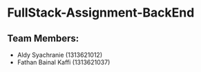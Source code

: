 # FullStack-Assignment-BackEnd

## Team Members:

-   Aldy Syachranie (1313621012)
-   Fathan Bainal Kaffi (1313621037)